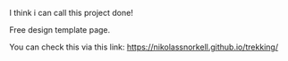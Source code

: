 I think i can call this project done!

Free design template page.

You can check this via this link:
https://nikolassnorkell.github.io/trekking/